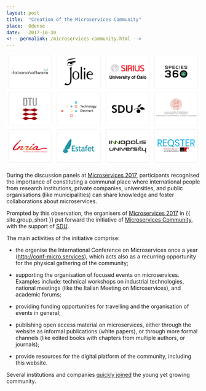 ```yaml
---
layout: post
title:  "Creation of the Microservices Community"
place:  Odense
date:   2017-10-30
<!-- permalink: /microservices-community.html -->
---
```

<img class="img-fluid mx-auto d-block" src="/images/posts/microservices-community.png">

During the discussion panels at [Microservices 2017](/events/2017-10-25-Microservices_Conference), participants recognised the importance of constituting a communal place where international people from research institutions, private companies, universities, and public organisations (like municipalities) can share knowledge and foster collaborations about microservices.

Prompted by this observation, the organisers of [Microservices 2017](/events/2017-10-25-Microservices_Conference) in {{ site.group_short }} put forward the initiative of [Microservices Community](http://microservices.sdu.dk/), with the support of [SDU](https://www.sdu.dk/en). 

<!--more-->

The main activities of the initiative comprise:

- the organise the International Conference on Microservices once a year (http://conf-micro.services), which acts also as a recurring opportunity for the physical gathering of the community;

- supporting the organisation of focused events on microservices. Examples include: technical workshops on industrial technologies, national meetings (like the Italian Meeting on Microservices), and academic forums;

- providing funding opportunities for travelling and the organisation of events in general;

- publishing open access material on microservices, either through the website as informal publications (white papers), or through more formal channels (like edited books with chapters from multiple authors, or journals);

- provide resources for the digital platform of the community, including this website.

Several institutions and companies [quickly joined](http://microservices.sdu.dk/#members) the young yet growing community.